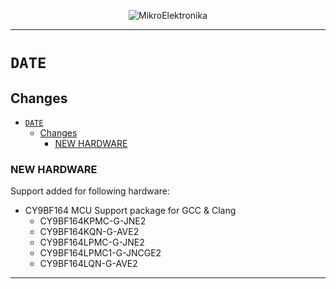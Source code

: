 <p align="center">
  <img src="http://www.mikroe.com/img/designs/beta/logo_small.png?raw=true" alt="MikroElektronika"/>
</p>

---

# `DATE`

## Changes

- [`DATE`](#date)
  - [Changes](#changes)
    - [NEW HARDWARE](#new-hardware)

### NEW HARDWARE

Support added for following hardware:

+ CY9BF164 MCU Support package for GCC & Clang
  + CY9BF164KPMC-G-JNE2
  + CY9BF164KQN-G-AVE2
  + CY9BF164LPMC-G-JNE2
  + CY9BF164LPMC1-G-JNCGE2
  + CY9BF164LQN-G-AVE2

---
